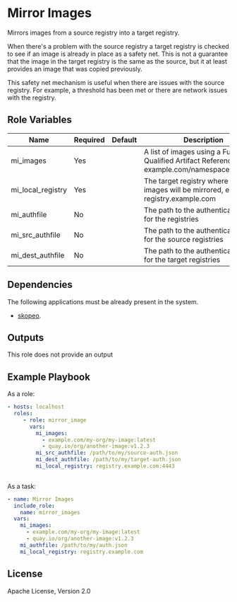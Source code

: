 # Mirror Images

Mirrors images from a source registry into a target registry.

When there's a problem with the source registry a target registry is checked to see if an image is already in place as a safety net. This is not a guarantee that the image in the target registry is the same as the source, but it at least provides an image that was copied previously.

This safety net mechanism is useful when there are issues with the source registry. For example, a threshold has been met or there are network issues with the registry.

## Role Variables

Name              | Required | Default | Description
----------------- | ---------| --------|-------------
mi_images         | Yes      |         | A list of images using a Fully Qualified Artifact Reference, e.g. example.com/namespace/web:v1.0
mi_local_registry | Yes      |         | The target registry where the images will be mirrored, e.g. registry.example.com
mi_authfile       | No       |         | The path to the authentication file for the registries
mi_src_authfile   | No       |         | The path to the authentication file for the source registries
mi_dest_authfile  | No       |         | The path to the authentication file for the target registries

## Dependencies

The following applications must be already present in the system.

- [skopeo](https://github.com/containers/skopeo/blob/main/install.md).

## Outputs

This role does not provide an output

## Example Playbook

As a role:

```yaml
- hosts: localhost
  roles:
     - role: mirror_image
       vars:
         mi_images:
           - example.com/my-org/my-image:latest
           - quay.io/org/another-image:v1.2.3
         mi_src_authfile: /path/to/my/source-auth.json
         mi_dest_authfile: /path/to/my/target-auth.json
         mi_local_registry: registry.example.com:4443
         
```

As a task:

```yaml
- name: Mirror Images
  include_role:
    name: mirror_images
  vars:
    mi_images:
      - example.com/my-org/my-image:latest
      - quay.io/org/another-image:v1.2.3
    mi_authfile: /path/to/my/auth.json
    mi_local_registry: registry.example.com
```

## License

Apache License, Version 2.0
